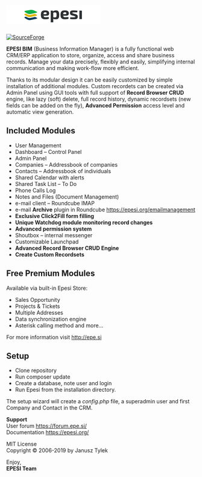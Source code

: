 ![Epesi Logo](/images/logo.png)
=
[![SourceForge](https://img.shields.io/sourceforge/dt/epesi.svg)](https://sourceforge.net/projects/epesi)

<b>EPESI BIM</b> (Business Information Manager) is a fully functional web CRM/ERP application to store, organize, access and share business records. Manage your data precisely, flexibly and easily, simplifying internal communication and making work-flow more efficient.

Thanks to its modular design it can be easily customized by simple installation of additional modules. Custom recordets can be created via Admin Panel using GUI tools with full support of __Record Browser CRUD__ engine, like lazy (soft) delete, full record history, dynamic recordsets (new fields can be added on the fly), __Advanced Permission__ access level and automatic view generation.

## Included Modules

- User Management
- Dashboard – Control Panel
- Admin Panel
- Companies – Addressbook of companies
- Contacts – Addressbook of individuals
- Shared Calendar with alerts
- Shared Task List – To Do
- Phone Calls Log
- Notes and Files (Document Management)
- e-mail client – Roundcube IMAP
- e-mail __Archive__ plugin in Roundcube https://epesi.org/emailmanagement
- __Exclusive Click2Fill form filling__
- __Unique Watchdog module monitoring record changes__
- __Advanced permission system__
- Shoutbox – internal messenger
- Customizable Launchpad
- __Advanced Record Browser CRUD Engine__
- __Create Custom Recordsets__

## Free Premium Modules

Available via built-in Epesi Store:

- Sales Opportunity
- Projects & Tickets
- Multiple Addresses
- Data synchronization engine
- Asterisk calling method
and more...

For more information visit http://epe.si

## Setup

- Clone repository
- Run composer update
- Create a database, note user and login
- Run Epesi from the installation directory.

The setup wizard will create a _config.php_ file, a superadmin user and first Company and Contact in the CRM.

<b>Support</b><br />
User forum https://forum.epe.si/<br />
Documentation https://epesi.org/<br />

MIT License<br />
Copyright &copy; 2006-2019 by Janusz Tylek<br />

Enjoy,  
<b>EPESI Team</b>
